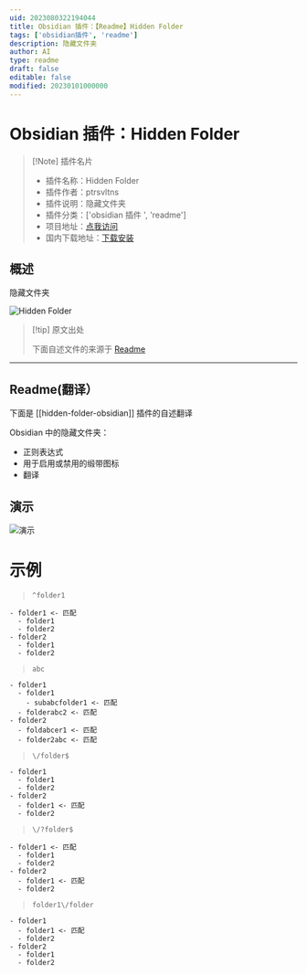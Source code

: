 ```yaml
---
uid: 2023080322194044
title: Obsidian 插件：【Readme】Hidden Folder
tags: ['obsidian插件', 'readme']
description: 隐藏文件夹
author: AI
type: readme
draft: false
editable: false
modified: 20230101000000
---
```


# Obsidian 插件：Hidden Folder

> [!Note] 插件名片
> - 插件名称：Hidden Folder
> - 插件作者：ptrsvltns
> - 插件说明：隐藏文件夹
> - 插件分类：['obsidian 插件 ', 'readme']
> - 项目地址：[点我访问](https://github.com/ptrsvltns/hidden-folder-obsidian)
> - 国内下载地址：[下载安装](https://pkmer.cn/products/plugin/pluginMarket/?hidden-folder-obsidian)

## 概述

隐藏文件夹

![Hidden Folder](https://cdn.pkmer.cn/covers/hidden-folder-obsidian.gif!pkmer)

> [!tip] 原文出处
>
>下面自述文件的来源于 [Readme](https://ghproxy.net/https://raw.githubusercontent.com/ptrsvltns/hidden-folder-obsidian/main/README.md)
>

---

## Readme(翻译）

下面是 [[hidden-folder-obsidian]] 插件的自述翻译

Obsidian 中的隐藏文件夹：

- 正则表达式
- 用于启用或禁用的缎带图标
- 翻译

## 演示

![演示](doc/demo.gif)

# 示例

> `^folder1`

```
- folder1 <- 匹配
  - folder1
  - folder2
- folder2
  - folder1
  - folder2
```

> `abc`

```
- folder1
  - folder1
    - subabcfolder1 <- 匹配
  - folderabc2 <- 匹配
- folder2
  - foldabcer1 <- 匹配
  - folder2abc <- 匹配
```

> `\/folder$`

```
- folder1
  - folder1
  - folder2
- folder2
  - folder1 <- 匹配
  - folder2
```

> `\/?folder$`

```
- folder1 <- 匹配
  - folder1
  - folder2
- folder2
  - folder1 <- 匹配
  - folder2
```

> `folder1\/folder`

```
- folder1
  - folder1 <- 匹配
  - folder2
- folder2
  - folder1
  - folder2
```